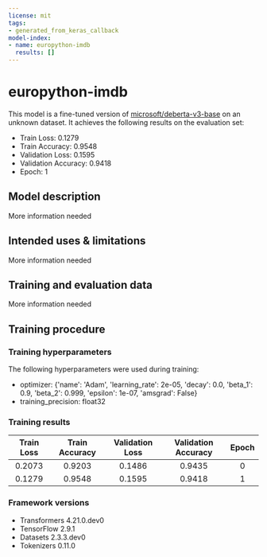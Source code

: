 ```yaml
---
license: mit
tags:
- generated_from_keras_callback
model-index:
- name: europython-imdb
  results: []
---
```


<!-- This model card has been generated automatically according to the information Keras had access to. You should
probably proofread and complete it, then remove this comment. -->

# europython-imdb

This model is a fine-tuned version of [microsoft/deberta-v3-base](https://huggingface.co/microsoft/deberta-v3-base) on an unknown dataset.
It achieves the following results on the evaluation set:
- Train Loss: 0.1279
- Train Accuracy: 0.9548
- Validation Loss: 0.1595
- Validation Accuracy: 0.9418
- Epoch: 1

## Model description

More information needed

## Intended uses & limitations

More information needed

## Training and evaluation data

More information needed

## Training procedure

### Training hyperparameters

The following hyperparameters were used during training:
- optimizer: {'name': 'Adam', 'learning_rate': 2e-05, 'decay': 0.0, 'beta_1': 0.9, 'beta_2': 0.999, 'epsilon': 1e-07, 'amsgrad': False}
- training_precision: float32

### Training results

| Train Loss | Train Accuracy | Validation Loss | Validation Accuracy | Epoch |
|:----------:|:--------------:|:---------------:|:-------------------:|:-----:|
| 0.2073     | 0.9203         | 0.1486          | 0.9435              | 0     |
| 0.1279     | 0.9548         | 0.1595          | 0.9418              | 1     |


### Framework versions

- Transformers 4.21.0.dev0
- TensorFlow 2.9.1
- Datasets 2.3.3.dev0
- Tokenizers 0.11.0
